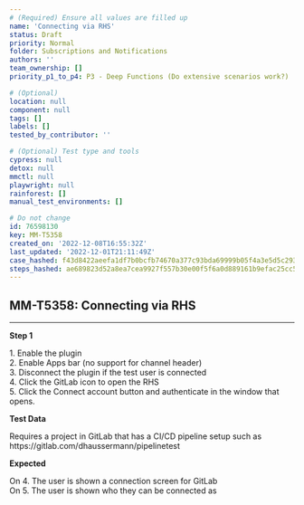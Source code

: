 ```yaml
---
# (Required) Ensure all values are filled up
name: 'Connecting via RHS'
status: Draft
priority: Normal
folder: Subscriptions and Notifications
authors: ''
team_ownership: []
priority_p1_to_p4: P3 - Deep Functions (Do extensive scenarios work?)

# (Optional)
location: null
component: null
tags: []
labels: []
tested_by_contributor: ''

# (Optional) Test type and tools
cypress: null
detox: null
mmctl: null
playwright: null
rainforest: []
manual_test_environments: []

# Do not change
id: 76598130
key: MM-T5358
created_on: '2022-12-08T16:55:32Z'
last_updated: '2022-12-01T21:11:49Z'
case_hashed: f43d8422aeefa1df7b0bcfb74670a377c93bda69999b05f4a3e5d5c2932e553deacef3b955e618806f2cc74486540502
steps_hashed: ae689823d52a8ea7cea9927f557b30e00f5f6a0d889161b9efac25cc53485a39a8e4d54a80b6e486d10110133ad85cb9
---
```


<!-- (Auto-generated) Based on frontmatter's "key" and "name" -->

## MM-T5358: Connecting via RHS

---

**Step 1**

1\. Enable the plugin\
2\. Enable Apps bar (no support for channel header)\
3\. Disconnect the plugin if the test user is connected\
4\. Click the GitLab icon to open the RHS\
5\. Click the Connect account button and authenticate in the window that opens.

**Test Data**

Requires a project in GitLab that has a CI/CD pipeline setup such as https\://gitlab.com/dhaussermann/pipelinetest

**Expected**

On 4. The user is shown a connection screen for GitLab\
On 5. The user is shown who they can be connected as

